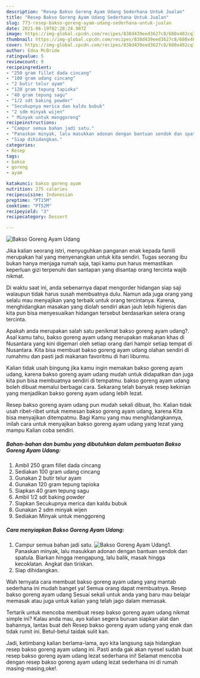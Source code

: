 ```yaml
---
description: "Resep Bakso Goreng Ayam Udang Sederhana Untuk Jualan"
title: "Resep Bakso Goreng Ayam Udang Sederhana Untuk Jualan"
slug: 773-resep-bakso-goreng-ayam-udang-sederhana-untuk-jualan
date: 2021-06-19T02:28:24.907Z
image: https://img-global.cpcdn.com/recipes/838d439eed3627c8/680x482cq70/bakso-goreng-ayam-udang-foto-resep-utama.jpg
thumbnail: https://img-global.cpcdn.com/recipes/838d439eed3627c8/680x482cq70/bakso-goreng-ayam-udang-foto-resep-utama.jpg
cover: https://img-global.cpcdn.com/recipes/838d439eed3627c8/680x482cq70/bakso-goreng-ayam-udang-foto-resep-utama.jpg
author: Edna McBride
ratingvalue: 5
reviewcount: 9
recipeingredient:
- "250 gram fillet dada cincang"
- "100 gram udang cincang"
- "2 butir telur ayam"
- "120 gram tepung tapioka"
- "40 gram tepung sagu"
- "1/2 sdt baking powder"
- "Secukupnya merica dan kaldu bubuk"
- "2 sdm minyak wijen"
- " Minyak untuk menggoreng"
recipeinstructions:
- "Campur semua bahan jadi satu."
- "Panaskan minyak, lalu masukkan adonan dengan bantuan sendok dan spatula. Biarkan hingga mengapung, lalu balik, masak hingga kecoklatan. Angkat dan tiriskan."
- "Siap dihidangkan."
categories:
- Resep
tags:
- bakso
- goreng
- ayam

katakunci: bakso goreng ayam 
nutrition: 275 calories
recipecuisine: Indonesian
preptime: "PT15M"
cooktime: "PT52M"
recipeyield: "3"
recipecategory: Dessert

---
```



![Bakso Goreng Ayam Udang](https://img-global.cpcdn.com/recipes/838d439eed3627c8/680x482cq70/bakso-goreng-ayam-udang-foto-resep-utama.jpg)

Jika kalian seorang istri, menyuguhkan panganan enak kepada famili merupakan hal yang menyenangkan untuk kita sendiri. Tugas seorang ibu bukan hanya menjaga rumah saja, tapi kamu pun harus memastikan keperluan gizi terpenuhi dan santapan yang disantap orang tercinta wajib nikmat.

Di waktu  saat ini, anda sebenarnya dapat mengorder hidangan siap saji walaupun tidak harus susah membuatnya dulu. Namun ada juga orang yang selalu mau menyajikan yang terbaik untuk orang tercintanya. Karena, menghidangkan masakan yang diolah sendiri akan jauh lebih higienis dan kita pun bisa menyesuaikan hidangan tersebut berdasarkan selera orang tercinta. 



Apakah anda merupakan salah satu penikmat bakso goreng ayam udang?. Asal kamu tahu, bakso goreng ayam udang merupakan makanan khas di Nusantara yang kini digemari oleh setiap orang dari hampir setiap tempat di Nusantara. Kita bisa membuat bakso goreng ayam udang olahan sendiri di rumahmu dan pasti jadi makanan favoritmu di hari liburmu.

Kalian tidak usah bingung jika kamu ingin memakan bakso goreng ayam udang, karena bakso goreng ayam udang mudah untuk didapatkan dan juga kita pun bisa membuatnya sendiri di tempatmu. bakso goreng ayam udang boleh dibuat memalui berbagai cara. Sekarang telah banyak resep kekinian yang menjadikan bakso goreng ayam udang lebih lezat.

Resep bakso goreng ayam udang pun mudah sekali dibuat, lho. Kalian tidak usah ribet-ribet untuk memesan bakso goreng ayam udang, karena Kita bisa menyajikan ditempatmu. Bagi Kamu yang mau menghidangkannya, inilah cara untuk menyajikan bakso goreng ayam udang yang lezat yang mampu Kalian coba sendiri.

<!--inarticleads1-->

##### Bahan-bahan dan bumbu yang dibutuhkan dalam pembuatan Bakso Goreng Ayam Udang:

1. Ambil 250 gram fillet dada cincang
1. Sediakan 100 gram udang cincang
1. Gunakan 2 butir telur ayam
1. Gunakan 120 gram tepung tapioka
1. Siapkan 40 gram tepung sagu
1. Ambil 1/2 sdt baking powder
1. Siapkan Secukupnya merica dan kaldu bubuk
1. Gunakan 2 sdm minyak wijen
1. Sediakan  Minyak untuk menggoreng




<!--inarticleads2-->

##### Cara menyiapkan Bakso Goreng Ayam Udang:

1. Campur semua bahan jadi satu.
<img src="https://img-global.cpcdn.com/steps/bbea65359aca8722/160x128cq70/bakso-goreng-ayam-udang-langkah-memasak-1-foto.jpg" alt="Bakso Goreng Ayam Udang">1. Panaskan minyak, lalu masukkan adonan dengan bantuan sendok dan spatula. Biarkan hingga mengapung, lalu balik, masak hingga kecoklatan. Angkat dan tiriskan.
1. Siap dihidangkan.




Wah ternyata cara membuat bakso goreng ayam udang yang mantab sederhana ini mudah banget ya! Semua orang dapat membuatnya. Resep bakso goreng ayam udang Sesuai sekali untuk anda yang baru mau belajar memasak atau juga untuk kalian yang telah jago dalam memasak.

Tertarik untuk mencoba membuat resep bakso goreng ayam udang nikmat simple ini? Kalau anda mau, ayo kalian segera buruan siapkan alat dan bahannya, lantas buat deh Resep bakso goreng ayam udang yang enak dan tidak rumit ini. Betul-betul taidak sulit kan. 

Jadi, ketimbang kalian berlama-lama, ayo kita langsung saja hidangkan resep bakso goreng ayam udang ini. Pasti anda gak akan nyesel sudah buat resep bakso goreng ayam udang lezat sederhana ini! Selamat mencoba dengan resep bakso goreng ayam udang lezat sederhana ini di rumah masing-masing,oke!.

